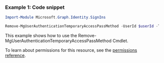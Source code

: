 ### Example 1: Code snippet

```powershellImport-Module Microsoft.Graph.Identity.SignIns

Remove-MgUserAuthenticationTemporaryAccessPassMethod -UserId $userId -TemporaryAccessPassAuthenticationMethodId $temporaryAccessPassAuthenticationMethodId
```
This example shows how to use the Remove-MgUserAuthenticationTemporaryAccessPassMethod Cmdlet.
To learn about permissions for this resource, see the [permissions reference](/graph/permissions-reference).

